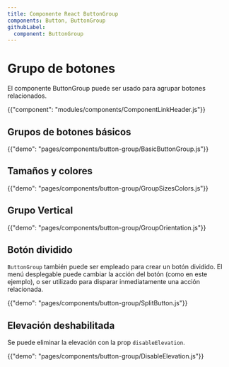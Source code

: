 ```yaml
---
title: Componente React ButtonGroup
components: Button, ButtonGroup
githubLabel:
  component: ButtonGroup
---
```


# Grupo de botones

<p class="description">El componente ButtonGroup puede ser usado para agrupar botones relacionados.</p>

{{"component": "modules/components/ComponentLinkHeader.js"}}

## Grupos de botones básicos

{{"demo": "pages/components/button-group/BasicButtonGroup.js"}}

## Tamaños y colores

{{"demo": "pages/components/button-group/GroupSizesColors.js"}}

## Grupo Vertical

{{"demo": "pages/components/button-group/GroupOrientation.js"}}

## Botón dividido

`ButtonGroup` también puede ser empleado para crear un botón dividido.  El menú desplegable puede cambiar la acción del botón (como en este ejemplo), o ser utilizado para disparar inmediatamente una acción relacionada.

{{"demo": "pages/components/button-group/SplitButton.js"}}

## Elevación deshabilitada

Se puede eliminar la elevación con la prop `disableElevation`.

{{"demo": "pages/components/button-group/DisableElevation.js"}}
